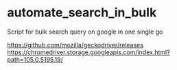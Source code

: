 # automate_search_in_bulk
Script for bulk search query on google in one single go

https://github.com/mozilla/geckodriver/releases
https://chromedriver.storage.googleapis.com/index.html?path=105.0.5195.19/
